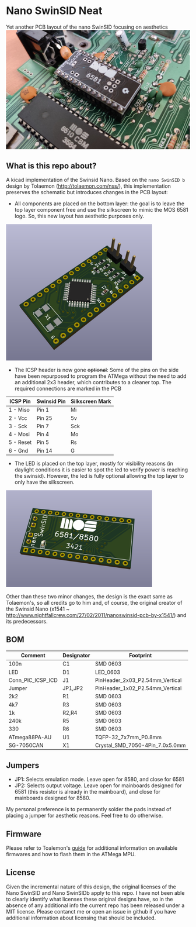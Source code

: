 # Nano SwinSID Neat

Yet another PCB layout of the nano SwinSID focusing on aesthetics
![Nano SwinSID Neat](images/swinsidneat.jpg)

## What is this repo about?

A kicad implementation of the Swinsid Nano. Based on the `nano SwinSID b` design by Tolaemon (http://tolaemon.com/nss/), this implementation preserves the schematic but introduces changes in the PCB layout:
- All components are placed on the bottom layer: the goal is to leave the top layer component free and use the silkscreen to mimic the MOS 6581 logo. So, this new layout has aesthetic purposes only.
<img alt="SwinSID Bottom Layer" src="images/back.png" width="400">

- The ICSP header is now gone ~~optional~~: Some of the pins on the side have been repurposed to program the ATMega without the need to add an additional 2x3 header, which contributes to a cleaner top. The required connections are marked in the PCB

| ICSP Pin | Swinsid Pin | Silkscreen Mark |
|----------|-------------|-----------------|
| 1 - Miso | Pin 1 |Mi|
| 2 - Vcc  | Pin 25 |5v|
| 3 - Sck  | Pin 7 |Sck|
| 4 - Mosi | Pin 4 |Mo|
| 5 - Reset| Pin 5 |Rs|
| 6 - Gnd  | Pin 14| G|

- The LED is placed on the top layer, mostly for visibility reasons (in daylight conditions it is easier to spot the led to verify power is reaching the swinsid). However, the led is fully optional allowing the top layer to only have the silkscreen.
<img alt="SwinSID Front Layer" src="images/front.png" width="400">

Other than these two minor changes, the design is the exact same as Tolaemon's, so all credits go to him and, of course, the original creator of the Swinsid Nano (x1541 ~ http://www.nightfallcrew.com/27/02/2011/nanoswinsid-pcb-by-x1541/) and its predecessors.

## BOM
| Comment	| Designator |	Footprint |
|---------|------------|------------|
| 100n	| C1 |	SMD 0603 |
| LED	  |  D1|	LED_0603 |
|Conn_PIC_ICSP_ICD|	J1	| PinHeader_2x03_P2.54mm_Vertical |
|Jumper |	JP1,JP2	| PinHeader_1x02_P2.54mm_Vertical |
|2k2	|R1	|SMD 0603|
|4k7	|R3	|SMD 0603|
|1k	|R2,R4	|SMD 0603|
|240k	|R5	|SMD 0603|
|330	|R6	|SMD 0603|
|ATmega88PA-AU	|U1	|TQFP-32_7x7mm_P0.8mm|
|SG-7050CAN |	X1	|Crystal_SMD_7050-4Pin_7.0x5.0mm|

## Jumpers
- JP1: Selects emulation mode. Leave open for 8580, and close for 6581
- JP2: Selects output voltage. Leave open for mainboards designed for 6581 (this resistor is already in the mainboard), and close for mainboards designed for 8580.

My personal preference is to permanently solder the pads instead of placing a jumper for aesthetic reasons. Feel free to do otherwise.

## Firmware
Please refer to Toalemon's [guide](http://tolaemon.com/nss/) for additional information on available firmwares and how to flash them in the ATMega MPU.

## License
Given the incremental nature of this design, the original licenses of the Nano SwinSID and Nano SwinSIDb apply to this repo. I have not been able to clearly identify what licenses these original designs have, so in the absence of any additional info the current repo has been released under a MIT license. Please contanct me or open an issue in github if you have additional information about licensing that should be included.
